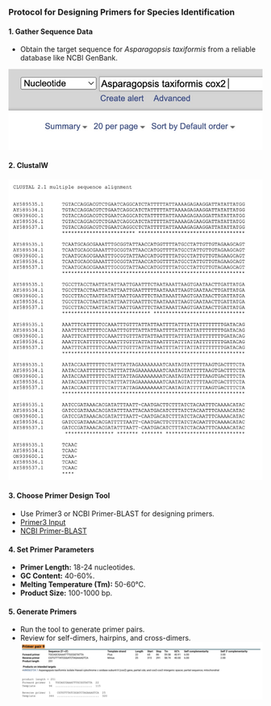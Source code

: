 ### Protocol for Designing Primers for Species Identification

#### 1. Gather Sequence Data
- Obtain the target sequence for *Asparagopsis taxiformis* from a reliable database like NCBI GenBank.

![step](https://github.com/HadarAharoni/Quantifying-Bioactive-Compounds-in-Asparagopsis-taxiformis/blob/main/photos/step1.jpeg)

#### 2. ClustalW
![step](https://github.com/HadarAharoni/Quantifying-Bioactive-Compounds-in-Asparagopsis-taxiformis/blob/main/photos/step2.png)


#### 3. Choose Primer Design Tool
- Use Primer3 or NCBI Primer-BLAST for designing primers.
- [Primer3 Input](http://primer3.ut.ee/)
- [NCBI Primer-BLAST](https://www.ncbi.nlm.nih.gov/tools/primer-blast/)


#### 4. Set Primer Parameters
- **Primer Length:** 18-24 nucleotides.
- **GC Content:** 40-60%.
- **Melting Temperature (Tm):** 50-60°C.
- **Product Size:** 100-1000 bp.

#### 5. Generate Primers
- Run the tool to generate primer pairs.
- Review for self-dimers, hairpins, and cross-dimers.
![step](https://github.com/HadarAharoni/Quantifying-Bioactive-Compounds-in-Asparagopsis-taxiformis/blob/main/photos/final.png)


